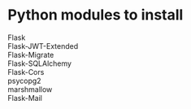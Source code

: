 # Python modules to install

Flask\
Flask-JWT-Extended\
Flask-Migrate\
Flask-SQLAlchemy\
Flask-Cors\
psycopg2\
marshmallow\
Flask-Mail